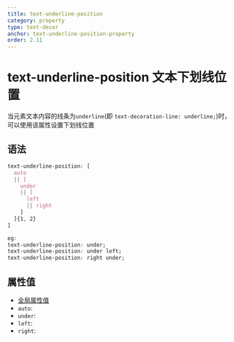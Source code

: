 ```yaml
---
title: text-underline-position
category: property
type: text-decor
anchor: text-underline-position-property
order: 2.11
---
```


# text-underline-position 文本下划线位置

当元素文本内容的线条为`underline`(即 `text-decoration-line: underline;`)时，可以使用该属性设置下划线位置

## 语法

```css
text-underline-position: [
  auto
  || [
    under
    || [
      left
      || right
    ]
  ]{1, 2}
]

eg:
text-underline-position: under;
text-underline-position: under left;
text-underline-position: right under;
```

## 属性值

* [全局属性值](/front-end/CSS/values#anchor-值类型)
* `auto`:
* `under`:
* `left`:
* `right`:
